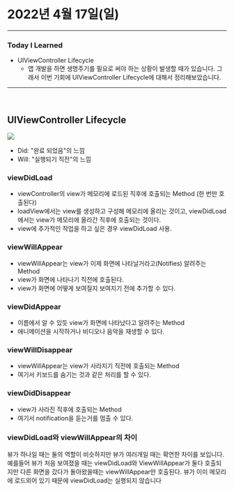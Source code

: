 # 2022년 4월 17일(일)

---

### Today I Learned 

- UIViewController Lifecycle
  - 앱 개발을 하면 생명주기를 필요로 써야 하는 상황이 발생할 때가 있습니다. 그래서 이번 기회에 UIViewController Lifecycle에 대해서 정리해보았습니다.

---

<br>

## UIViewController Lifecycle

![](https://docs-assets.developer.apple.com/published/f06f30fa63/UIViewController_Class_Reference_2x_ddcaa00c-87d8-4c85-961e-ccfb9fa4aac2.png)

- Did: "완료 되었음"의 느낌 
- Will: "실행되기 직전"의 느낌

### viewDidLoad

- viewController의 view가 메모리에 로드된 직후에 호출되는 Method (한 번만 호출된다)
- loadView에서는 view를 생성하고 구성해 메모리에 올리는 것이고, viewDidLoad에서는 view가 메모리에 올라간 직후에 호출되는 것이다.
- view에 추가적인 작업을 하고 싶은 경우 viewDidLoad 사용.

### viewWillAppear

- viewWillAppear는 view가 이제 화면에 나타날거라고(Notifies) 알려주는 Method
- view가 화면에 나타나기 직전에 호출된다.
- view가 화면에 어떻게 보여질지 보여지기 전에 추가할 수 있다.

### viewDidAppear

- 이름에서 알 수 있듯 view가 화면에 나타났다고 알려주는 Method
- 애니메이션을 시작하거나 비디오나 음악을 재생할 수 있다.

### viewWillDisappear

- viewWillAppear는 view가 사라지기 직전에 호출되는 Method
- 여기서 키보드를 숨기는 것과 같은 처리를 할 수 있다.

### viewDidDisappear

- view가 사라진 직후에 호출되는 Method
- 여기서 notification을 듣는거를 멈출 수 있다.

### viewDidLoad와 viewWillAppear의 차이 

 뷰가 하나일 때는 둘의 역할이 비슷하지만 뷰가 여러개일 때는 확연한 차이를 보입니다. 예를들어 뷰가 처음 보여졌을 때는 viewDidLoad와 ViewWillAppear가 둘다 호출되지만 다른 화면을 갔다가 돌아왔을때는 viewWillAppear만 호출된다. 뷰가 이미 메모리에 로드외어 있기 때문에 viewDidLoad는 실행되지 않습니다